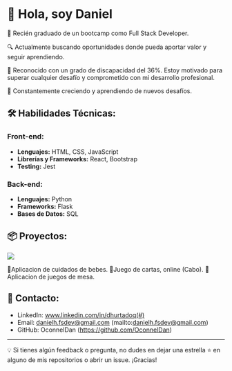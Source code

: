 # 👋 Hola, soy Daniel 

🚀 Recién graduado de un bootcamp como Full Stack Developer.

🔍 Actualmente buscando oportunidades donde pueda aportar valor y seguir aprendiendo.

🌟 Reconocido con un grado de discapacidad del 36%. Estoy motivado para superar cualquier desafío y comprometido con mi desarrollo profesional.

🌱 Constantemente creciendo y aprendiendo de nuevos desafíos.

## 🛠️ Habilidades Técnicas:

### Front-end:
- **Lenguajes:** HTML, CSS, JavaScript
- **Librerías y Frameworks:** React, Bootstrap
- **Testing:** Jest

### Back-end:
- **Lenguajes:** Python
- **Frameworks:** Flask
- **Bases de Datos:** SQL

## 📦 Proyectos:
<img src="https://img.shields.io/badge/STATUS-EN%20DESAROLLO-green">

:construction:Aplicacion de cuidados de bebes.
:construction:Juego de cartas, online (Cabo).
:construction:Aplicacion de juegos de mesa.

## 🤝 Contacto:

- LinkedIn: www.linkedin.com/in/dhurtadoq(#)
- Email: danielh.fsdev@gmail.com (mailto:danielh.fsdev@gmail.com)
- GitHub: OconnelDan (https://github.com/OconnelDan)

---

💡 Si tienes algún feedback o pregunta, no dudes en dejar una estrella ⭐ en alguno de mis repositorios o abrir un issue. ¡Gracias!
